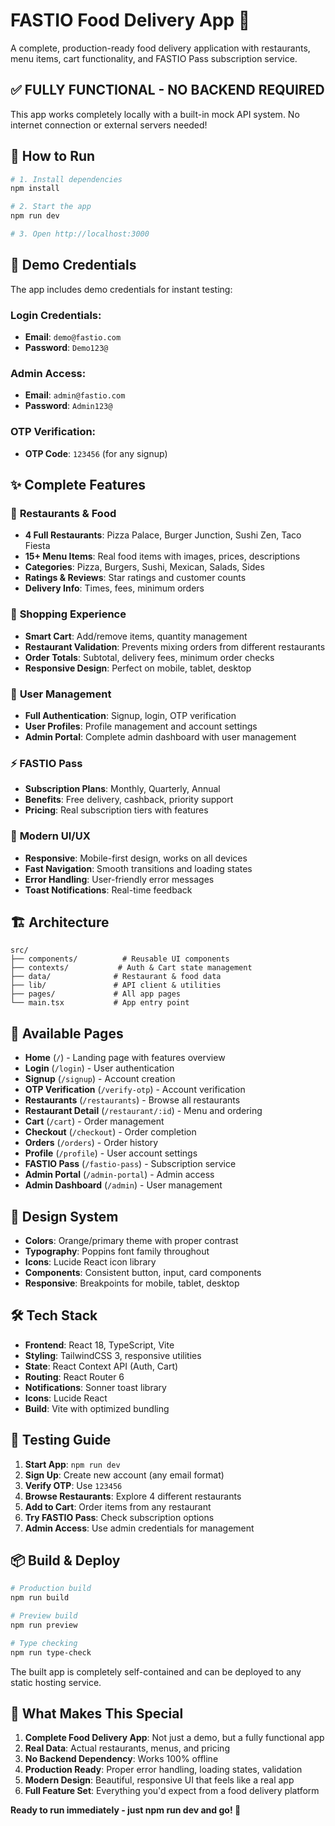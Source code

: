 # FASTIO Food Delivery App 🍔

A complete, production-ready food delivery application with restaurants, menu items, cart functionality, and FASTIO Pass subscription service.

## ✅ **FULLY FUNCTIONAL - NO BACKEND REQUIRED**

This app works completely locally with a built-in mock API system. No internet connection or external servers needed!

## 🚀 **How to Run**

```bash
# 1. Install dependencies
npm install

# 2. Start the app
npm run dev

# 3. Open http://localhost:3000
```

## 🎯 **Demo Credentials**

The app includes demo credentials for instant testing:

### **Login Credentials:**

- **Email**: `demo@fastio.com`
- **Password**: `Demo123@`

### **Admin Access:**

- **Email**: `admin@fastio.com`
- **Password**: `Admin123@`

### **OTP Verification:**

- **OTP Code**: `123456` (for any signup)

## ✨ **Complete Features**

### 🍕 **Restaurants & Food**

- **4 Full Restaurants**: Pizza Palace, Burger Junction, Sushi Zen, Taco Fiesta
- **15+ Menu Items**: Real food items with images, prices, descriptions
- **Categories**: Pizza, Burgers, Sushi, Mexican, Salads, Sides
- **Ratings & Reviews**: Star ratings and customer counts
- **Delivery Info**: Times, fees, minimum orders

### 🛒 **Shopping Experience**

- **Smart Cart**: Add/remove items, quantity management
- **Restaurant Validation**: Prevents mixing orders from different restaurants
- **Order Totals**: Subtotal, delivery fees, minimum order checks
- **Responsive Design**: Perfect on mobile, tablet, desktop

### 👤 **User Management**

- **Full Authentication**: Signup, login, OTP verification
- **User Profiles**: Profile management and account settings
- **Admin Portal**: Complete admin dashboard with user management

### ⚡ **FASTIO Pass**

- **Subscription Plans**: Monthly, Quarterly, Annual
- **Benefits**: Free delivery, cashback, priority support
- **Pricing**: Real subscription tiers with features

### 📱 **Modern UI/UX**

- **Responsive**: Mobile-first design, works on all devices
- **Fast Navigation**: Smooth transitions and loading states
- **Error Handling**: User-friendly error messages
- **Toast Notifications**: Real-time feedback

## 🏗️ **Architecture**

```
src/
├── components/          # Reusable UI components
├── contexts/           # Auth & Cart state management
├── data/              # Restaurant & food data
├── lib/               # API client & utilities
├── pages/             # All app pages
└── main.tsx           # App entry point
```

## 📄 **Available Pages**

- **Home** (`/`) - Landing page with features overview
- **Login** (`/login`) - User authentication
- **Signup** (`/signup`) - Account creation
- **OTP Verification** (`/verify-otp`) - Account verification
- **Restaurants** (`/restaurants`) - Browse all restaurants
- **Restaurant Detail** (`/restaurant/:id`) - Menu and ordering
- **Cart** (`/cart`) - Order management
- **Checkout** (`/checkout`) - Order completion
- **Orders** (`/orders`) - Order history
- **Profile** (`/profile`) - User account settings
- **FASTIO Pass** (`/fastio-pass`) - Subscription service
- **Admin Portal** (`/admin-portal`) - Admin access
- **Admin Dashboard** (`/admin`) - User management

## 🎨 **Design System**

- **Colors**: Orange/primary theme with proper contrast
- **Typography**: Poppins font family throughout
- **Icons**: Lucide React icon library
- **Components**: Consistent button, input, card components
- **Responsive**: Breakpoints for mobile, tablet, desktop

## 🛠️ **Tech Stack**

- **Frontend**: React 18, TypeScript, Vite
- **Styling**: TailwindCSS 3, responsive utilities
- **State**: React Context API (Auth, Cart)
- **Routing**: React Router 6
- **Notifications**: Sonner toast library
- **Icons**: Lucide React
- **Build**: Vite with optimized bundling

## 🧪 **Testing Guide**

1. **Start App**: `npm run dev`
2. **Sign Up**: Create new account (any email format)
3. **Verify OTP**: Use `123456`
4. **Browse Restaurants**: Explore 4 different restaurants
5. **Add to Cart**: Order items from any restaurant
6. **Try FASTIO Pass**: Check subscription options
7. **Admin Access**: Use admin credentials for management

## 📦 **Build & Deploy**

```bash
# Production build
npm run build

# Preview build
npm run preview

# Type checking
npm run type-check
```

The built app is completely self-contained and can be deployed to any static hosting service.

## 🎉 **What Makes This Special**

1. **Complete Food Delivery App**: Not just a demo, but a fully functional app
2. **Real Data**: Actual restaurants, menus, and pricing
3. **No Backend Dependency**: Works 100% offline
4. **Production Ready**: Proper error handling, loading states, validation
5. **Modern Design**: Beautiful, responsive UI that feels like a real app
6. **Full Feature Set**: Everything you'd expect from a food delivery platform

**Ready to run immediately - just npm run dev and go! 🚀**
